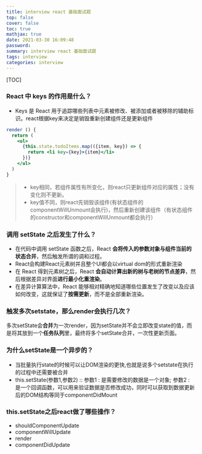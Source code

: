 ```yaml
---
title: interview react 基础面试题
top: false
cover: false
toc: true
mathjax: true
date: 2021-03-30 16:09:48
password:
summary: interview react 基础面试题
tags: interview 
categories: interview 
---
```


[TOC]

###  React 中 keys 的作用是什么？

- Keys 是 React 用于追踪哪些列表中元素被修改、被添加或者被移除的辅助标识。react根据key来决定是销毁重新创建组件还是更新组件

```jsx
render () {
  return (
    <ul>
      {this.state.todoItems.map(({item, key}) => {
        return <li key={key}>{item}</li>
      })}
    </ul>
  )
}
```

> - key相同，若组件属性有所变化，则react只更新组件对应的属性；没有变化则不更新。
> - key值不同，则react先销毁该组件(有状态组件的componentWillUnmount会执行)，然后重新创建该组件（有状态组件的constructor和componentWillUnmount都会执行）

### 调用 setState 之后发生了什么？

- 在代码中调用 setState 函数之后，React **会将传入的参数对象与组件当前的状态合并**，然后触发所谓的调和过程。
- React会构建React元素树并且整个UI都会以virtual dom的形式重新渲染
- 在 React 得到元素树之后，React **会自动计算出新的树与老树的节点差异**，然后根据差异对界面**进行最小化重渲染**。
- 在差异计算算法中，React 能够相对精确地知道哪些位置发生了改变以及应该如何改变，这就保证了**按需更新**，而不是全部重新渲染。

### 触发多次setstate，那么render会执行几次？

多次setState会**合并**为一次render，因为setState并不会立即改变state的值，而是将其放到一个**任务队列**里，最终将多个setState合并，一次性更新页面。

### 为什么setState是一个异步的？

- 当批量执行state的时候可以让DOM渲染的更快,也就是说多个setstate在执行的过程中还需要被合并
- this.setState(参数1,参数2) :: 参数1 : 是需要修改的数据是一个对象; 参数2 : 是一个回调函数，可以用来验证数据是否修改成功，同时可以获取到数据更新后的DOM结构等同于componentDidMount

### this.setState之后react做了哪些操作？

- shouldComponentUpdate
- componentWillUpdate
- render
- componentDidUpdate

